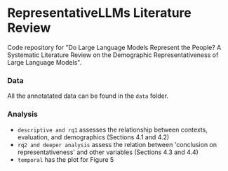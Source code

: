 # RepresentativeLLMs Literature Review
Code repository for "Do Large Language Models Represent the People? A Systematic Literature Review on the Demographic Representativeness of Large Language Models".

### Data

All the annotatated data can be found in the ``data`` folder.

### Analysis
- ``descriptive and rq1`` assesses the relationship between contexts, evaluation, and demographics (Sections 4.1 and 4.2)
- ``rq2 and deeper analysis`` assess the relation between 'conclusion on representativeness' and other variables (Sections 4.3 and 4.4)
- ``temporal`` has the plot for Figure 5
